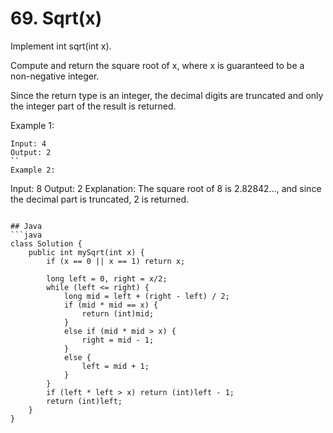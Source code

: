 # 69. Sqrt(x)

Implement int sqrt(int x).

Compute and return the square root of x, where x is guaranteed to be a non-negative integer.

Since the return type is an integer, the decimal digits are truncated and only the integer part of the result is returned.

Example 1:
```
Input: 4
Output: 2
``
Example 2:
```
Input: 8
Output: 2
Explanation: The square root of 8 is 2.82842..., and since 
             the decimal part is truncated, 2 is returned.
```

## Java
```java
class Solution {
    public int mySqrt(int x) {
        if (x == 0 || x == 1) return x;
        
        long left = 0, right = x/2;
        while (left <= right) {
            long mid = left + (right - left) / 2;
            if (mid * mid == x) {
                return (int)mid;
            }
            else if (mid * mid > x) {
                right = mid - 1;
            }
            else {
                left = mid + 1;
            }
        }
        if (left * left > x) return (int)left - 1;
        return (int)left;
    }
}
```
